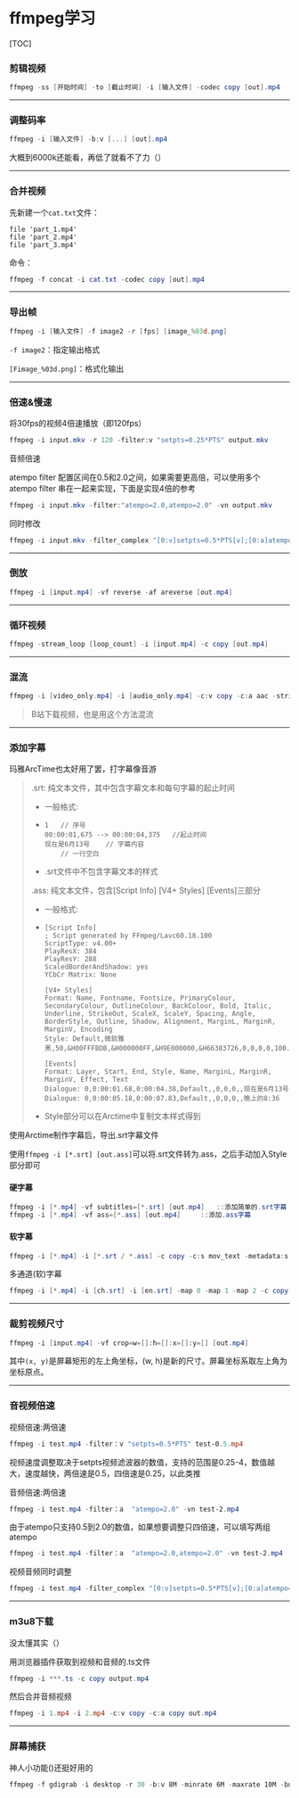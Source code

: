 # ffmpeg学习

[TOC]

### 剪辑视频

```powershell
ffmpeg -ss [开始时间] -to [截止时间] -i [输入文件] -codec copy [out].mp4
```

---

### 调整码率

```powershell
ffmpeg -i [输入文件] -b:v [...] [out].mp4
```
大概到6000k还能看，再低了就看不了力（）

---

### 合并视频

先新建一个`cat.txt`文件：
```Text
file 'part_1.mp4'
file 'part_2.mp4'
file 'part_3.mp4'
```
命令：
```powershell
ffmpeg -f concat -i cat.txt -codec copy [out].mp4
```

---

### 导出帧

```powershell
ffmpeg -i [输入文件] -f image2 -r [fps] [image_%03d.png]
```

`-f image2`：指定输出格式

`[Fimage_%03d.png]`：格式化输出

---

### 倍速&慢速

将30fps的视频4倍速播放（即120fps）

```powershell
ffmpeg -i input.mkv -r 120 -filter:v "setpts=0.25*PTS" output.mkv
```

音频倍速

atempo filter 配置区间在0.5和2.0之间，如果需要更高倍，可以使用多个 atempo filter 串在一起来实现，下面是实现4倍的参考

```powershell
ffmpeg -i input.mkv -filter:"atempo=2.0,atempo=2.0" -vn output.mkv
```

同时修改

```powershell
ffmpeg -i input.mkv -filter_complex "[0:v]setpts=0.5*PTS[v];[0:a]atempo=2.0[a]" -map "[v]" -map "[a]" output.mkv
```

---

### 倒放

```powershell
ffmpeg -i [input.mp4] -vf reverse -af areverse [out.mp4]
```

---

### 循环视频

```powershell
ffmpeg -stream_loop [loop_count] -i [input.mp4] -c copy [out.mp4]
```

---

### 混流

```powershell
ffmpeg -i [video_only.mp4] -i [audio_only.mp4] -c:v copy -c:a aac -strict experimental [out.mp4]
```

> B站下载视频，也是用这个方法混流

---

### 添加字幕

玛雅ArcTime也太好用了罢，打字幕像音游

> .srt: 纯文本文件，其中包含字幕文本和每句字幕的起止时间
>
> - 一般格式:
>
> - ```srt
>   1	// 序号
>   00:00:01,675 --> 00:00:04,375	//起止时间
>   现在是6月13号	// 字幕内容
>   	// 一行空白
>   ```
>
> - .srt文件中不包含字幕文本的样式
>
> .ass: 纯文本文件，包含[Script Info] [V4+ Styles] [Events]三部分
>
> - 一般格式:
>
> - ```ass
>   [Script Info]
>   ; Script generated by FFmpeg/Lavc60.18.100
>   ScriptType: v4.00+
>   PlayResX: 384
>   PlayResY: 288
>   ScaledBorderAndShadow: yes
>   YCbCr Matrix: None
>                                   
>   [V4+ Styles]
>   Format: Name, Fontname, Fontsize, PrimaryColour, SecondaryColour, OutlineColour, BackColour, Bold, Italic, Underline, StrikeOut, ScaleX, ScaleY, Spacing, Angle, BorderStyle, Outline, Shadow, Alignment, MarginL, MarginR, MarginV, Encoding
>   Style: Default,微软雅黑,50,&H00FFFBDB,&H000000FF,&H9E000000,&H66383726,0,0,0,0,100.0,100.0,0.0,0.0,1,1.1153846,1.0,2,0,0,50,1
>                                   
>   [Events]
>   Format: Layer, Start, End, Style, Name, MarginL, MarginR, MarginV, Effect, Text
>   Dialogue: 0,0:00:01.68,0:00:04.38,Default,,0,0,0,,现在是6月13号
>   Dialogue: 0,0:00:05.18,0:00:07.83,Default,,0,0,0,,晚上的8:36
>   ```
>
> - Style部分可以在Arctime中复制文本样式得到

使用Arctime制作字幕后，导出.srt字幕文件

使用`ffmpeg -i [*.srt] [out.ass]`可以将.srt文件转为.ass，之后手动加入Style部分即可

#### 硬字幕

```powershell
ffmpeg -i [*.mp4] -vf subtitles=[*.srt] [out.mp4]	::添加简单的.srt字幕
ffmpeg -i [*.mp4] -vf ass=[*.ass] [out.mp4]		::添加.ass字幕
```

#### 软字幕

```powershell
ffmpeg -i [*.mp4] -i [*.srt / *.ass] -c copy -c:s mov_text -metadata:s:s:0 language=chi [out.mp4]
```

多通道(软)字幕

```powershell
ffmpeg -i [*.mp4] -i [ch.srt] -i [en.srt] -map 0 -map 1 -map 2 -c copy -c:s mov_text -metadata:s:s:0 language=chi -metadata:s:s:1 language=eng [out.mp4]
```

---

### 裁剪视频尺寸

```powershell
ffmpeg -i [input.mp4] -vf crop=w=[]:h=[]:x=[]:y=[] [out.mp4]
```

其中`(x, y)`是屏幕矩形的左上角坐标，(w, h)是新的尺寸。屏幕坐标系取左上角为坐标原点。

---

### 音视频倍速

视频倍速:两倍速

```powershell
ffmpeg -i test.mp4 -filter：v "setpts=0.5*PTS" test-0.5.mp4
```
视频速度调整取决于setpts视频滤波器的数值，支持的范围是0.25-4，数值越大，速度越快，两倍速是0.5，四倍速是0.25，以此类推

音频倍速:两倍速

```powershell
ffmpeg -i test.mp4 -filter：a  "atempo=2.0" -vn test-2.mp4
```

由于atempo只支持0.5到2.0的数值，如果想要调整只四倍速，可以填写两组atempo

```powershell
ffmpeg -i test.mp4 -filter：a  "atempo=2.0,atempo=2.0" -vn test-2.mp4
```

视频音频同时调整

```powershell
ffmpeg -i test.mp4 -filter_complex "[0:v]setpts=0.5*PTS[v];[0:a]atempo=2.0[a]" -map "[v]" -map "[a]" test-2.mp4
```

---

### m3u8下载

没太懂其实（）

用浏览器插件获取到视频和音频的.ts文件

```powershell
ffmpeg -i ***.ts -c copy output.mp4
```

然后合并音频视频

```powershell
ffmpeg -i 1.mp4 -i 2.mp4 -c:v copy -c:a copy out.mp4
```

---

### 屏幕捕获

神人小功能()还挺好用的

```powershell
ffmpeg -f gdigrab -i desktop -r 30 -b:v 8M -minrate 6M -maxrate 10M -bufsize 8M -y E:/Videos/tmp.mp4
```

